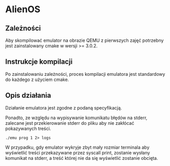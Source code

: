 # AlienOS

## Zależności

Aby skompilować emulator na obrazie QEMU z pierwszych zajęć potrzebny jest
zainstalowany cmake w wersji >= 3.0.2.

## Instrukcje kompilacji

Po zainstalowaniu zależności, proces kompilacji emulatora jest standardowy
do każdego z użyciem cmake.

## Opis działania

Działanie emulatora jest zgodne z podaną specyfikacją.

Ponadto, ze względu na wypisywanie komunikatu błędów na stderr, zalecane jest
przekierowanie stderr do pliku aby nie zakłócać pokazywanych treści.
```
./emu prog 1 2> logs
```

W przypadku, gdy emulator wykryje zbyt mały rozmiar terminala aby wyświetlić
treści przekazywane przez syscall print, zostanie wysłany komunikat na stderr,
a treść której nie da się wyświetlić zostanie obcięta.

